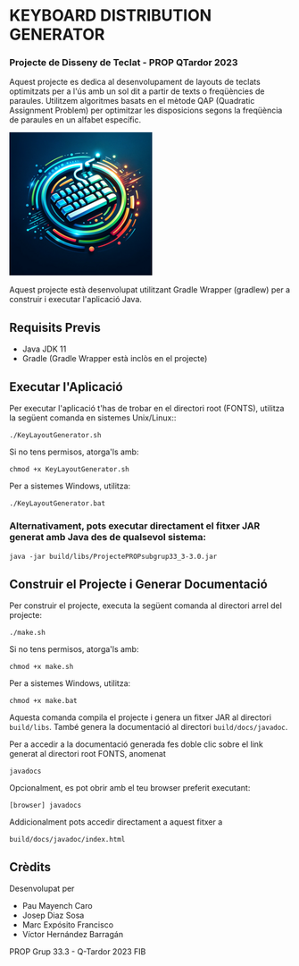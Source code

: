
# KEYBOARD DISTRIBUTION GENERATOR 
### Projecte de Disseny de Teclat - PROP QTardor 2023
Aquest projecte es dedica al desenvolupament de layouts de teclats optimitzats per a l'ús amb un sol dit a partir de texts o freqüències de paraules. Utilitzem algoritmes basats en el mètode QAP (Quadratic Assignment Problem) per optimitzar les disposicions segons la freqüència de paraules en un alfabet específic.


![Keyboard Layout](FONTS/resources/logo33.png "Keyboard Layout")


Aquest projecte està desenvolupat utilitzant Gradle Wrapper (gradlew) per a construir i executar l'aplicació Java.

## Requisits Previs
- Java JDK 11
- Gradle (Gradle Wrapper està inclòs en el projecte)

## Executar l'Aplicació
Per executar l'aplicació t'has de trobar en el directori root (FONTS), utilitza la següent comanda en sistemes Unix/Linux::

```
./KeyLayoutGenerator.sh
```
Si no tens permisos, atorga'ls amb:

```
chmod +x KeyLayoutGenerator.sh
```

Per a sistemes Windows, utilitza:
```
./KeyLayoutGenerator.bat
```

### Alternativament, pots executar directament el fitxer JAR generat amb Java des de qualsevol sistema:

```
java -jar build/libs/ProjectePROPsubgrup33_3-3.0.jar  
```

## Construir el Projecte i Generar Documentació
Per construir el projecte, executa la següent comanda al directori arrel del projecte:

```
./make.sh
```

Si no tens permisos, atorga'ls amb:

```
chmod +x make.sh
```

Per a sistemes Windows, utilitza:

```
chmod +x make.bat
```

Aquesta comanda compila el projecte i genera un fitxer JAR al directori `build/libs`.
També genera la documentació  al directori `build/docs/javadoc`.

Per a accedir a la documentació generada fes doble clic sobre el link generat al directori root FONTS, anomenat 
    
    javadocs

Opcionalment, es pot obrir amb el teu browser preferit executant:

    [browser] javadocs

Addicionalment pots accedir directament a aquest fitxer a 

    build/docs/javadoc/index.html


## Crèdits 
Desenvolupat per 
- Pau Mayench Caro 
- Josep Diaz Sosa
- Marc Expósito Francisco
- Víctor Hernández Barragán 

PROP Grup 33.3 - Q-Tardor 2023 FIB
